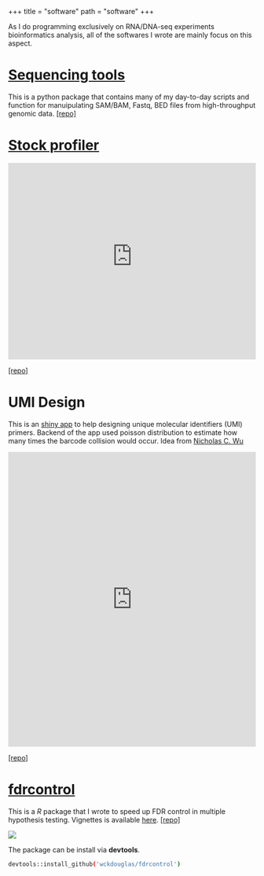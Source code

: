 +++
title = "software"
path = "software"
+++

As I do programming exclusively on RNA/DNA-seq experiments bioinformatics analysis, all of the softwares I wrote are mainly focus on this aspect.

# [Sequencing tools](https://github.com/wckdouglas/sequencing_tools) #

This is a python package that contains many of my day-to-day scripts and function for manuipulating SAM/BAM, Fastq, BED files from high-throughput genomic data. [[repo]](https://github.com/wckdouglas/sequencing_tools)

# [Stock profiler](https://stock-baseline.onrender.com/) #

<iframe src="https://stock-baseline.onrender.com/" style="border:none ; width: 100%; height: 400px"></iframe>

[[repo]](https://github.com/wckdouglas/wu-stock)

# UMI Design #

This is an [shiny app](https://wckdouglas.shinyapps.io/UMI_design/) to help designing unique molecular identifiers (UMI) primers. Backend of the app used poisson distribution to estimate how many times the barcode collision would occur. Idea from [Nicholas C. Wu](https://wchnicholas.github.io/)

<iframe src="https://wckdouglas.shinyapps.io/UMI_design/" style="border: none; width: 100%; height: 600px"></iframe>

[[repo]](https://github.com/wckdouglas/umi_design)



# [fdrcontrol](https://github.com/wckdouglas/fdrcontrol.git) #

This is a *R* package that I wrote to speed up FDR control in multiple hypothesis testing. Vignettes is available [here](http://rawgit.com/wckdouglas/fdrcontrol/master/vignettes/fdrcontrol.html).  [[repo]](https://github.com/wckdouglas/fdrcontrol.git)

<img src='/article_images/softwares/fdrcontrol.png'>

The package can be install via **devtools**.
```bash
devtools::install_github('wckdouglas/fdrcontrol')
```
